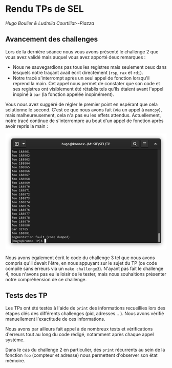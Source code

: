 # Rendu TPs de SEL

*Hugo Boulier & Ludmila Courtillat--Piazza*

## Avancement des challenges

Lors de la dernière séance nous vous avons présenté le challenge 2 que vous avez validé mais auquel vous avez apporté deux remarques :

- Nous ne sauvegardions pas tous les registres mais seulement ceux dans lesquels notre traçant avait écrit directement (`rsp`, `rax` et `rdi`).  
- Notre tracé s'interrompt après un seul appel de fonction lorsqu'il reprend la main. Cet appel nous permet de constater que son code et ses registres ont visiblement été rétablis tels qu'ils étaient avant l'appel inopiné à `bar` (la fonction appelée inopinément).

Vous nous avez suggéré de régler le premier point en espérant que cela solutionne le second. C'est ce que nous avons fait (via un appel à `memcpy`), mais malheureusement, cela n'a pas eu les effets attendus. Actuellement, notre tracé continue de s'interrompre au bout d'un appel de fonction après avoir repris la main :

![image du processus toto](toto-décédé.png)

Nous avons également écrit le code du challenge 3 tel que nous avons compris qu'il devait l'être, en nous appuyant sur le sujet du TP (ce code compile sans erreurs via un `make challenge3`). N'ayant pas fait le challenge 4, nous n'avons pas eu le loisir de le tester, mais nous souhaitions présenter notre compréhension de ce challenge.

## Tests des TP

Les TPs ont été testés à l'aide de `print` des informations recueillies lors des étapes clés des différents challenges (pid, adresses... ). Nous avons vérifié manuellement l'exactitude de ces informations.

Nous avons par ailleurs fait appel à de nombreux tests et vérifications d'erreurs tout au long du code rédigé, notamment après chaque appel système.

Dans le cas du challenge 2 en particulier, des `print` récurrents au sein de la fonction `foo` (compteur et adresse) nous permettent d'observer son état mémoire.
